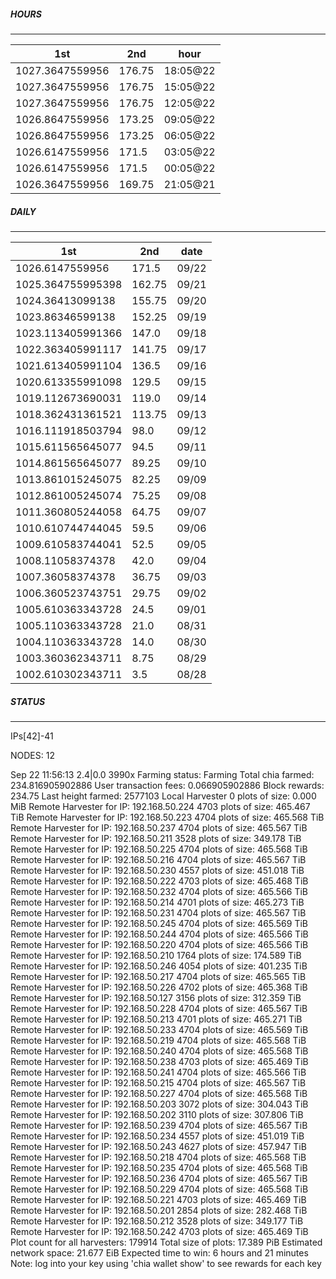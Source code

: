 ##### HOURS
-------

| 1st | 2nd | hour |
|---|----|-----|
|1027.3647559956 | 176.75 | 18:05@22 |
|1027.3647559956 | 176.75 | 15:05@22 |
|1027.3647559956 | 176.75 | 12:05@22 |
|1026.8647559956 | 173.25 | 09:05@22 |
|1026.8647559956 | 173.25 | 06:05@22 |
|1026.6147559956 | 171.5 | 03:05@22 |
|1026.6147559956 | 171.5 | 00:05@22 |
|1026.3647559956 | 169.75 | 21:05@21 |

##### DAILY
-------

| 1st | 2nd | date |
|---|----|-----|
|1026.6147559956 | 171.5 | 09/22 |
|1025.364755995398 | 162.75 | 09/21 |
|1024.36413099138 | 155.75 | 09/20 |
|1023.86346599138 | 152.25 | 09/19 |
|1023.113405991366 | 147.0 | 09/18 |
|1022.363405991117 | 141.75 | 09/17 |
|1021.613405991104 | 136.5 | 09/16 |
|1020.613355991098 | 129.5 | 09/15 |
|1019.112673690031 | 119.0 | 09/14 |
|1018.362431361521 | 113.75 | 09/13 |
|1016.111918503794 | 98.0 | 09/12 |
|1015.611565645077 | 94.5 | 09/11 |
|1014.861565645077 | 89.25 | 09/10 |
|1013.861015245075 | 82.25 | 09/09 |
|1012.861005245074 | 75.25 | 09/08 |
|1011.360805244058 | 64.75 | 09/07 |
|1010.610744744045 | 59.5 | 09/06 |
|1009.610583744041 | 52.5 | 09/05 |
|1008.11058374378 | 42.0 | 09/04 |
|1007.36058374378 | 36.75 | 09/03 |
|1006.360523743751 | 29.75 | 09/02 |
|1005.610363343728 | 24.5 | 09/01 |
|1005.110363343728 | 21.0 | 08/31 |
|1004.110363343728 | 14.0 | 08/30 |
|1003.360362343711 | 8.75 | 08/29 |
|1002.610302343711 | 3.5 | 08/28 |


##### STATUS
-------

IPs[42]-41

NODES: 12

Sep 22 11:56:13 2.4|0.0
3990x
Farming status: Farming
Total chia farmed: 234.816905902886
User transaction fees: 0.066905902886
Block rewards: 234.75
Last height farmed: 2577103
Local Harvester
   0 plots of size: 0.000 MiB
Remote Harvester for IP: 192.168.50.224
   4703 plots of size: 465.467 TiB
Remote Harvester for IP: 192.168.50.223
   4704 plots of size: 465.568 TiB
Remote Harvester for IP: 192.168.50.237
   4704 plots of size: 465.567 TiB
Remote Harvester for IP: 192.168.50.211
   3528 plots of size: 349.178 TiB
Remote Harvester for IP: 192.168.50.225
   4704 plots of size: 465.568 TiB
Remote Harvester for IP: 192.168.50.216
   4704 plots of size: 465.567 TiB
Remote Harvester for IP: 192.168.50.230
   4557 plots of size: 451.018 TiB
Remote Harvester for IP: 192.168.50.222
   4703 plots of size: 465.468 TiB
Remote Harvester for IP: 192.168.50.232
   4704 plots of size: 465.566 TiB
Remote Harvester for IP: 192.168.50.214
   4701 plots of size: 465.273 TiB
Remote Harvester for IP: 192.168.50.231
   4704 plots of size: 465.567 TiB
Remote Harvester for IP: 192.168.50.245
   4704 plots of size: 465.569 TiB
Remote Harvester for IP: 192.168.50.244
   4704 plots of size: 465.566 TiB
Remote Harvester for IP: 192.168.50.220
   4704 plots of size: 465.566 TiB
Remote Harvester for IP: 192.168.50.210
   1764 plots of size: 174.589 TiB
Remote Harvester for IP: 192.168.50.246
   4054 plots of size: 401.235 TiB
Remote Harvester for IP: 192.168.50.217
   4704 plots of size: 465.565 TiB
Remote Harvester for IP: 192.168.50.226
   4702 plots of size: 465.368 TiB
Remote Harvester for IP: 192.168.50.127
   3156 plots of size: 312.359 TiB
Remote Harvester for IP: 192.168.50.228
   4704 plots of size: 465.567 TiB
Remote Harvester for IP: 192.168.50.213
   4701 plots of size: 465.271 TiB
Remote Harvester for IP: 192.168.50.233
   4704 plots of size: 465.569 TiB
Remote Harvester for IP: 192.168.50.219
   4704 plots of size: 465.568 TiB
Remote Harvester for IP: 192.168.50.240
   4704 plots of size: 465.568 TiB
Remote Harvester for IP: 192.168.50.238
   4703 plots of size: 465.469 TiB
Remote Harvester for IP: 192.168.50.241
   4704 plots of size: 465.566 TiB
Remote Harvester for IP: 192.168.50.215
   4704 plots of size: 465.567 TiB
Remote Harvester for IP: 192.168.50.227
   4704 plots of size: 465.568 TiB
Remote Harvester for IP: 192.168.50.203
   3072 plots of size: 304.043 TiB
Remote Harvester for IP: 192.168.50.202
   3110 plots of size: 307.806 TiB
Remote Harvester for IP: 192.168.50.239
   4704 plots of size: 465.567 TiB
Remote Harvester for IP: 192.168.50.234
   4557 plots of size: 451.019 TiB
Remote Harvester for IP: 192.168.50.243
   4627 plots of size: 457.947 TiB
Remote Harvester for IP: 192.168.50.218
   4704 plots of size: 465.568 TiB
Remote Harvester for IP: 192.168.50.235
   4704 plots of size: 465.568 TiB
Remote Harvester for IP: 192.168.50.236
   4704 plots of size: 465.567 TiB
Remote Harvester for IP: 192.168.50.229
   4704 plots of size: 465.568 TiB
Remote Harvester for IP: 192.168.50.221
   4703 plots of size: 465.469 TiB
Remote Harvester for IP: 192.168.50.201
   2854 plots of size: 282.468 TiB
Remote Harvester for IP: 192.168.50.212
   3528 plots of size: 349.177 TiB
Remote Harvester for IP: 192.168.50.242
   4703 plots of size: 465.469 TiB
Plot count for all harvesters: 179914
Total size of plots: 17.389 PiB
Estimated network space: 21.677 EiB
Expected time to win: 6 hours and 21 minutes
Note: log into your key using 'chia wallet show' to see rewards for each key
